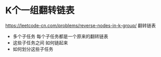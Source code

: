 # K个一组翻转链表
https://leetcode-cn.com/problems/reverse-nodes-in-k-group/
翻转链表 
- 多个子任务 每个子任务都是一个原来的翻转链表
- 这些子任务之间 如何链起来
- 如何划分这些子任务
